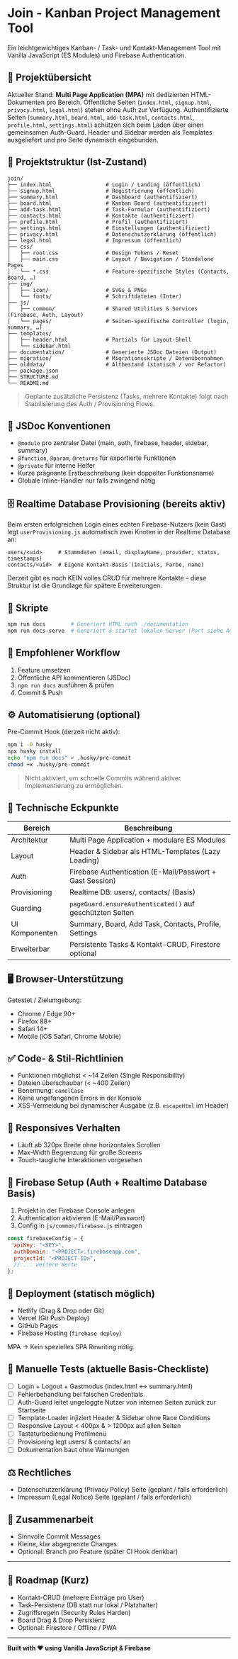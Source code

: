 ﻿# Join - Kanban Project Management Tool

Ein leichtgewichtiges Kanban- / Task- und Kontakt-Management Tool mit Vanilla JavaScript (ES Modules) und Firebase Authentication.

## 🎯 Projektübersicht

Aktueller Stand: **Multi Page Application (MPA)** mit dedizierten HTML-Dokumenten pro Bereich. Öffentliche Seiten (`index.html`, `signup.html`, `privacy.html`, `legal.html`) stehen ohne Auth zur Verfügung. Authentifizierte Seiten (`summary.html`, `board.html`, `add-task.html`, `contacts.html`, `profile.html`, `settings.html`) schützen sich beim Laden über einen gemeinsamen Auth-Guard. Header und Sidebar werden als Templates ausgeliefert und pro Seite dynamisch eingebunden.

## 📁 Projektstruktur (Ist-Zustand)

```
join/
├── index.html                 # Login / Landing (öffentlich)
├── signup.html                # Registrierung (öffentlich)
├── summary.html               # Dashboard (authentifiziert)
├── board.html                 # Kanban Board (authentifiziert)
├── add-task.html              # Task-Formular (authentifiziert)
├── contacts.html              # Kontakte (authentifiziert)
├── profile.html               # Profil (authentifiziert)
├── settings.html              # Einstellungen (authentifiziert)
├── privacy.html               # Datenschutzerklärung (öffentlich)
├── legal.html                 # Impressum (öffentlich)
├── css/
│   ├── root.css               # Design Tokens / Reset
│   ├── main.css               # Layout / Navigation / Standalone Pages
│   └── *.css                  # Feature-spezifische Styles (Contacts, Board, …)
├── img/
│   ├── icon/                  # SVGs & PNGs
│   └── fonts/                 # Schriftdateien (Inter)
├── js/
│   ├── common/                # Shared Utilities & Services (Firebase, Auth, Layout)
│   └── pages/                 # Seiten-spezifische Controller (login, summary, …)
├── templates/
│   ├── header.html            # Partials für Layout-Shell
│   └── sidebar.html
├── documentation/             # Generierte JSDoc Dateien (Output)
├── migration/                 # Migrationsskripte / Datenübernahmen
├── olddata/                   # Altbestand (statisch / vor Refactor)
├── package.json
├── STRUCTURE.md
└── README.md
```

> Geplante zusätzliche Persistenz (Tasks, mehrere Kontakte) folgt nach Stabilisierung des Auth / Provisioning Flows.

## 🧾 JSDoc Konventionen

- `@module` pro zentraler Datei (main, auth, firebase, header, sidebar, summary)
- `@function`, `@param`, `@returns` für exportierte Funktionen
- `@private` für interne Helfer
- Kurze prägnante Erstbeschreibung (kein doppelter Funktionsname)
- Globale Inline-Handler nur falls zwingend nötig

## 🗄️ Realtime Database Provisioning (bereits aktiv)

Beim ersten erfolgreichen Login eines echten Firebase-Nutzers (kein Gast) legt `userProvisioning.js` automatisch zwei Knoten in der Realtime Database an:

```
users/<uid>     # Stammdaten (email, displayName, provider, status, timestamps)
contacts/<uid>  # Eigene Kontakt-Basis (initials, Farbe, name)
```

Derzeit gibt es noch KEIN volles CRUD für mehrere Kontakte – diese Struktur ist die Grundlage für spätere Erweiterungen.

## 📜 Skripte

```bash
npm run docs        # Generiert HTML nach ./documentation
npm run docs-serve  # Generiert & startet lokalen Server (Port siehe Ausgabe)
```

## 🔁 Empfohlener Workflow

1. Feature umsetzen
2. Öffentliche API kommentieren (JSDoc)
3. `npm run docs` ausführen & prüfen
4. Commit & Push

## ⚙️ Automatisierung (optional)

Pre-Commit Hook (derzeit nicht aktiv):

```bash
npm i -D husky
npx husky install
echo "npm run docs" > .husky/pre-commit
chmod +x .husky/pre-commit
```

> Nicht aktiviert, um schnelle Commits während aktiver Implementierung zu ermöglichen.

## 🧩 Technische Eckpunkte

| Bereich        | Beschreibung                                             |
| -------------- | -------------------------------------------------------- |
| Architektur    | Multi Page Application + modulare ES Modules             |
| Layout         | Header & Sidebar als HTML-Templates (Lazy Loading)       |
| Auth           | Firebase Authentication (E-Mail/Passwort + Gast Session) |
| Provisioning   | Realtime DB: users/<uid>, contacts/<uid> (Basis)         |
| Guarding       | `pageGuard.ensureAuthenticated()` auf geschützten Seiten |
| UI Komponenten | Summary, Board, Add Task, Contacts, Profile, Settings    |
| Erweiterbar    | Persistente Tasks & Kontakt-CRUD, Firestore optional     |

## 🖥️ Browser-Unterstützung

Getestet / Zielumgebung:

- Chrome / Edge 90+
- Firefox 88+
- Safari 14+
- Mobile (iOS Safari, Chrome Mobile)

## ✅ Code- & Stil-Richtlinien

- Funktionen möglichst < ~14 Zeilen (Single Responsibility)
- Dateien überschaubar (< ~400 Zeilen)
- Benennung: `camelCase`
- Keine ungefangenen Errors in der Konsole
- XSS-Vermeidung bei dynamischer Ausgabe (z.B. `escapeHtml` im Header)

## 📱 Responsives Verhalten

- Läuft ab 320px Breite ohne horizontales Scrollen
- Max-Width Begrenzung für große Screens
- Touch-taugliche Interaktionen vorgesehen

## 🔑 Firebase Setup (Auth + Realtime Database Basis)

1. Projekt in der Firebase Console anlegen
2. Authentication aktivieren (E-Mail/Passwort)
3. Config in `js/common/firebase.js` eintragen

```javascript
const firebaseConfig = {
  apiKey: "<KEY>",
  authDomain: "<PROJECT>.firebaseapp.com",
  projectId: "<PROJECT-ID>",
  // ... weitere Werte
};
```

## 🚀 Deployment (statisch möglich)

- Netlify (Drag & Drop oder Git)
- Vercel (Git Push Deploy)
- GitHub Pages
- Firebase Hosting (`firebase deploy`)

MPA → Kein spezielles SPA Rewriting nötig.

## 🧪 Manuelle Tests (aktuelle Basis-Checkliste)

- [ ] Login + Logout + Gastmodus (index.html ↔ summary.html)
- [ ] Fehlerbehandlung bei falschen Credentials
- [ ] Auth-Guard leitet ungeloggte Nutzer von internen Seiten zurück zur Startseite
- [ ] Template-Loader injiziert Header & Sidebar ohne Race Conditions
- [ ] Responsive Layout < 400px & > 1200px auf allen Seiten
- [ ] Tastaturbedienung Profilmenü
- [ ] Provisioning legt users/<uid> & contacts/<uid> an
- [ ] Dokumentation baut ohne Warnungen

## ⚖️ Rechtliches

- Datenschutzerklärung (Privacy Policy) Seite (geplant / falls erforderlich)
- Impressum (Legal Notice) Seite (geplant / falls erforderlich)

## 👥 Zusammenarbeit

- Sinnvolle Commit Messages
- Kleine, klar abgegrenzte Changes
- Optional: Branch pro Feature (später CI Hook denkbar)

---

## 📌 Roadmap (Kurz)

- Kontakt-CRUD (mehrere Einträge pro User)
- Task-Persistenz (DB statt nur lokal / Platzhalter)
- Zugriffsregeln (Security Rules Harden)
- Board Drag & Drop Persistenz
- Optional: Firestore / Offline / PWA

---

**Built with ❤️ using Vanilla JavaScript & Firebase**
